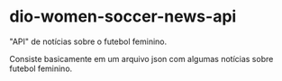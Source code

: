 # dio-women-soccer-news-api
"API" de notícias sobre o futebol feminino.

Consiste basicamente em um arquivo json com
algumas notícias sobre futebol feminino.
